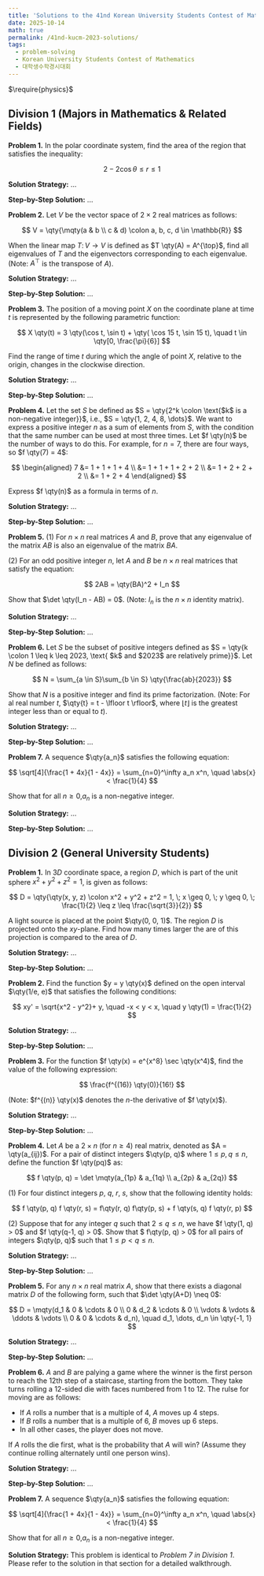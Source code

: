 ```yaml
---
title: 'Solutions to the 41nd Korean University Students Contest of Mathematics 2023'
date: 2025-10-14
math: true
permalink: /41nd-kucm-2023-solutions/
tags:
  - problem-solving
  - Korean University Students Contest of Mathematics
  - 대학생수학경시대회
---
```

$\require{physics}$
## Division 1 (Majors in Mathematics & Related Fields)

**Problem 1.**
In the polar coordinate system, find the area of the region that satisfies the inequality:

$$
  2 - 2 \cos \theta \leq r \leq 1
$$

**Solution Strategy:**
...

**Step-by-Step Solution:**
...

**Problem 2.**
Let $V$ be the vector space of $2 \times 2$ real matrices as follows:

$$
  V = \qty{\mqty(a & b \\ c & d) \colon a, b, c, d \in \mathbb{R}}
$$

When the linear map $T \colon V \to V$ is defined as $T \qty(A) = A^{\top}$, find all eigenvalues of $T$ and the eigenvectors corresponding to each eigenvalue.
(Note: $A^{\top}$ is the transpose of $A$).

**Solution Strategy:**
...

**Step-by-Step Solution:**
...

**Problem 3.**
The position of a moving point $X$ on the coordinate plane at time $t$ is represented by the following parametric function:

$$
  X \qty(t) = 3 \qty(\cos t, \sin t) + \qty( \cos 15 t, \sin 15 t), \quad t \in \qty[0, \frac{\pi}{6}]
$$

Find the range of time $t$ during which the angle of point $X$, relative to the origin, changes in the clockwise direction. 

**Solution Strategy:**
...

**Step-by-Step Solution:**
...

**Problem 4.**
Let the set $S$ be defined as $S = \qty{2^k \colon \text{$k$ is a non-negative integer}}$, i.e., $S = \qty{1, 2, 4, 8, \dots}$. 
We want to express a positive integer $n$ as a sum of elements from $S$, with the condition that the same number can be used at most three times. 
Let $f \qty(n)$ be the number of ways to do this. 
For example, for $n = 7$, there are four ways, so $f \qty(7) = 4$:

$$
\begin{aligned}
  7 &= 1 + 1 + 1 + 4 \\
  &= 1 + 1 + 1 + 2 + 2 \\
  &= 1 + 2 + 2 + 2 \\
  &= 1 + 2 + 4
\end{aligned}
$$

Express $f \qty(n)$ as a formula in terms of $n$. 

**Solution Strategy:**
...

**Step-by-Step Solution:**
...

**Problem 5.**
(1) For $n \times n$ real matrices $A$ and $B$, prove that any eigenvalue of the matrix $AB$ is also an eigenvalue of the matrix $BA$. 

(2) For an odd positive integer $n$, let $A$ and $B$ be $n \times n$ real matrices that satisfy the equation:

$$
  2AB = \qty(BA)^2 + I_n
$$

Show that $\det \qty(I_n - AB) = 0$. (Note: $I_n$ is the $n \times n$ identity matrix). 

**Solution Strategy:**
...

**Step-by-Step Solution:**
...

**Problem 6.**
Let $S$ be the subset of positive integers defined as $S = \qty{k \colon 1 \leq k \leq 2023, \text{ $k$ and $2023$ are relatively prime}}$. 
Let $N$ be defined as follows:

$$
  N = \sum_{a \in S}\sum_{b \in S} \qty{\frac{ab}{2023}}
$$

Show that $N$ is a positive integer and find its prime factorization. 
(Note: For al real number $t$, $\qty{t} = t - \lfloor t \rfloor$, where $\lfloor t \rfloor$ is the greatest integer less than or equal to $t$). 

**Solution Strategy:**
...

**Step-by-Step Solution:**
...

**Problem 7.**
A sequence $\qty{a_n}$ satisfies the following equation:

$$
  \sqrt[4]{\frac{1 + 4x}{1 - 4x}} = \sum_{n=0}^\infty a_n x^n, \quad \abs{x} < \frac{1}{4}
$$

Show that for all $n \geq 0$,$a_n$ is a non-negative integer. 

**Solution Strategy:**
...

**Step-by-Step Solution:**
...
   
## Division 2 (General University Students)

**Problem 1.**
In $3D$ coordinate space, a region $D$, which is part of the unit sphere $x^2 + y^2 + z^2 = 1$, is given as follows:

$$
  D = \qty{\qty(x, y, z) \colon x^2 + y^2 + z^2 = 1, \; x \geq 0, \; y \geq 0, \; \frac{1}{2} \leq z \leq \frac{\sqrt{3}}{2}}
$$

A light source is placed at the point $\qty(0, 0, 1)$. 
The region $D$ is projected onto the $xy$-plane. 
Find how many times larger the are of this projection is compared to the area of $D$. 

**Solution Strategy:**
...

**Step-by-Step Solution:**
...

**Problem 2.**
Find the function $y = y \qty(x)$ defined on the open interval $\qty(1/e, e)$ that satisfies the following conditions:

$$
  xy' = \sqrt{x^2 - y^2}+ y, \quad -x < y < x, \quad y \qty(1) = \frac{1}{2}
$$

**Solution Strategy:**
...

**Step-by-Step Solution:**
...

**Problem 3.**
For the function $f \qty(x) = e^{x^8} \sec \qty(x^4)$, find the value of the following expression:

$$
  \frac{f^{(16)} \qty(0)}{16!}
$$

(Note: $f^{(n)} \qty(x)$ denotes the $n$-the derivative of $f \qty(x)$).

**Solution Strategy:**
...

**Step-by-Step Solution:**
...

**Problem 4.**
Let $A$ be a $2 \times n$ (for $n \geq 4$) real matrix, denoted as $A = \qty(a_{ij})$. 
For a pair of distinct integers $\qty(p, q)$ where $1 \leq p, q \leq n$, define the function $f \qty(pq)$ as:

$$
  f \qty(p, q) = \det \mqty(a_{1p} & a_{1q} \\ a_{2p} & a_{2q})
$$

(1) For four distinct integers $p$, $q$, $r$, $s$, show that the following identity holds:

$$
  f \qty(p, q) f \qty(r, s) = f\qty(r, q) f\qty(p, s) + f \qty(s, q) f \qty(r, p)
$$

(2) Suppose that for any integer $q$ such that $2 \leq q \leq n$, we have $f \qty(1, q) > 0$ and $f \qty(q-1, q) > 0$. 
Show that $ f\qty(p, q) > 0$ for all pairs of integers $\qty(p, q)$ such that $1 \leq p < q \leq n$. 

**Solution Strategy:**
...

**Step-by-Step Solution:**
...

**Problem 5.**
For any $n \times n$ real matrix $A$, show that there exists a diagonal matrix $D$ of the following form, such that $\det \qty(A+D) \neq 0$:

$$
  D = \mqty(d_1 & 0 & \cdots & 0 \\ 0 & d_2 & \cdots & 0 \\ \vdots & \vdots & \ddots & \vdots \\ 0 & 0 & \cdots & d_n), \quad d_1, \dots, d_n \in \qty{-1, 1}
$$

**Solution Strategy:**
...

**Step-by-Step Solution:**
...

**Problem 6.**
$A$ and $B$ are palying a game where the winner is the first person to reach the $12$th step of a staircase, starting from the bottom. 
They take turns rolling a $12$-sided die with faces numbered from $1$ to $12$. 
The rulse for moving are as follows:
- If $A$ rolls a number that is a multiple of $4$, $A$ moves up $4$ steps.
- If $B$ rolls a number that is a multiple of $6$, $B$ moves up $6$ steps.
- In all other cases, the player does not move.

If $A$ rolls the die first, what is the probability that $A$ will win? (Assume they continue rolling alternately until one person wins).

**Solution Strategy:**
...

**Step-by-Step Solution:**
...

**Problem 7.** 
A sequence $\qty{a_n}$ satisfies the following equation:

$$
  \sqrt[4]{\frac{1 + 4x}{1 - 4x}} = \sum_{n=0}^\infty a_n x^n, \quad \abs{x} < \frac{1}{4}
$$

Show that for all $n \geq 0$,$a_n$ is a non-negative integer. 

**Solution Strategy:**
This problem is identical to *Problem 7 in Division 1*. Please refer to the solution in that section for a detailed walkthrough.
